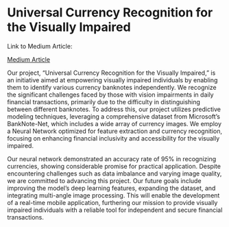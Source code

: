 # Universal Currency Recognition for the Visually Impaired

Link to Medium Article:

[Medium Article](https://medium.com/@raghav.vaidya98/universal-currency-recognition-for-the-visually-impaired-5ad155ea24c2)

Our project, “Universal Currency Recognition for the Visually Impaired,” is an initiative aimed at empowering visually impaired individuals by enabling them to identify various currency banknotes independently. We recognize the significant challenges faced by those with vision impairments in daily financial transactions, primarily due to the difficulty in distinguishing between different banknotes. To address this, our project utilizes predictive modeling techniques, leveraging a comprehensive dataset from Microsoft’s BankNote-Net, which includes a wide array of currency images. We employ a Neural Network optimized for feature extraction and currency recognition, focusing on enhancing financial inclusivity and accessibility for the visually impaired.

Our neural network demonstrated an accuracy rate of 95% in recognizing currencies, showing considerable promise for practical application. Despite encountering challenges such as data imbalance and varying image quality, we are committed to advancing this project. Our future goals include improving the model’s deep learning features, expanding the dataset, and integrating multi-angle image processing. This will enable the development of a real-time mobile application, furthering our mission to provide visually impaired individuals with a reliable tool for independent and secure financial transactions.
